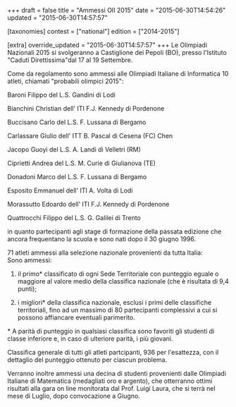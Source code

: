 +++
draft = false
title = "Ammessi OII 2015"
date = "2015-06-30T14:54:26"
updated = "2015-06-30T14:57:57"

[taxonomies]
contest = ["national"]
edition = ["2014-2015"]

[extra]
override_updated = "2015-06-30T14:57:57"
+++
Le Olimpiadi Nazionali 2015 si svolgeranno a Castiglione dei Pepoli (BO), presso l'Istituto "Caduti Direttissima"dal 17 al 19 Settembre.

Come da regolamento sono ammessi alle Olimpiadi Italiane di Informatica 10 atleti, chiamati "probabili olimpici 2015":

Baroni Filippo del L.S. Gandini di Lodi

Bianchini Christian dell' ITI F.J. Kennedy di Pordenone

Buccisano Carlo del L.S. F. Lussana di Bergamo

Carlassare Giulio dell' ITT B. Pascal di Cesena (FC) Chen

Jacopo Guoyi del L.S. A. Landi di Velletri (RM)

Ciprietti Andrea del L.S. M. Curie di Giulianova (TE)

Donadoni Marco del L.S. F. Lussana di Bergamo

Esposito Emmanuel dell' ITI A. Volta di Lodi

Morassutto Edoardo dell' ITI F.J. Kennedy di Pordenone

Quattrocchi Filippo del L.S. G. Galilei di Trento

in quanto partecipanti agli stage di formazione della passata edizione che ancora frequentano la scuola e sono nati dopo il 30 giugno 1996.

71 atleti ammessi alla selezione nazionale provenienti da tutta Italia:<br/>Sono ammessi:

1. il primo\* classificato di ogni Sede Territoriale con punteggio eguale o maggiore al valore medio della classifica nazionale (che è risultata di 9,4 punti);

2. i migliori\* della classifica nazionale, esclusi i primi delle classifiche territoriali, fino ad un massimo di 80 partecipanti complessivi a cui si possono affiancare eventuali parimerito.

\* A parità di punteggio in qualsiasi classifica sono favoriti gli studenti di classe inferiore e, in caso di ulteriore parità, i più giovani.

Classifica generale di tutti gli atleti partcipanti, 936 per l'esattezza, con il dettaglio del punteggio ottenuto per ciascun problema.

Verranno inoltre ammessi una decina di studenti provenienti dalle Olimpiadi Italiane di Matematica (medagliati oro e argento), che otterranno ottimi risultati alla gara on line monitorata dal Prof. Luigi Laura, che si terrà nel mese di Luglio, dopo convocazione a Giugno.
